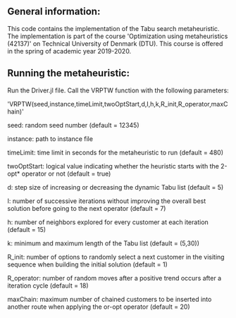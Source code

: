 ## General information:
This code contains the implementation of the Tabu search metaheuristic. The implementation is part of the course 'Optimization using metaheuristics (42137)' on Technical University of Denmark (DTU). This course is offered in the spring of academic year 2019-2020.

## Running the metaheuristic:
Run the Driver.jl file. Call the VRPTW function with the following parameters:

'VRPTW(seed,instance,timeLimit,twoOptStart,d,I,h,k,R_init,R_operator,maxChain)'

seed:           random seed number (default = 12345)

instance:       path to instance file

timeLimit:      time limit in seconds for the metaheuristic to run (default = 480)

twoOptStart:    logical value indicating whether the heuristic starts with the 2-opt* operator or not (default = true)

d:              step size of increasing or decreasing the dynamic Tabu list (default = 5)

I:              number of successive iterations without improving the overall best solution before going to the next operator (default = 7)

h:              number of neighbors explored for every customer at each iteration (default = 15)

k:				minimum and maximum length of the Tabu list (default = (5,30))

R_init:			number of options to randomly select a next customer in the visiting sequence when building the initial solution (default = 1)

R_operator:		number of random moves after a positive trend occurs after a iteration cycle (default = 18)

maxChain: 		maximum number of chained customers to be inserted into another route when applying the or-opt operator (default = 20)


